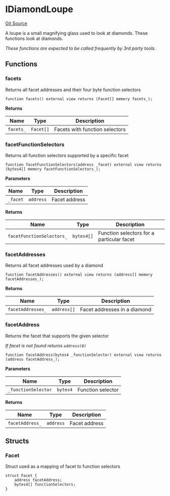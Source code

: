 # IDiamondLoupe
[Git Source](https://github.com/tungbq/ubiquity-dollar/blob/021a1767655c717ff939fd1e4c995d537ff29f07/src/dollar/interfaces/IDiamondLoupe.sol)

A loupe is a small magnifying glass used to look at diamonds.
These functions look at diamonds.

*These functions are expected to be called frequently by 3rd party tools.*


## Functions
### facets

Returns all facet addresses and their four byte function selectors


```solidity
function facets() external view returns (Facet[] memory facets_);
```
**Returns**

|Name|Type|Description|
|----|----|-----------|
|`facets_`|`Facet[]`|Facets with function selectors|


### facetFunctionSelectors

Returns all function selectors supported by a specific facet


```solidity
function facetFunctionSelectors(address _facet) external view returns (bytes4[] memory facetFunctionSelectors_);
```
**Parameters**

|Name|Type|Description|
|----|----|-----------|
|`_facet`|`address`|Facet address|

**Returns**

|Name|Type|Description|
|----|----|-----------|
|`facetFunctionSelectors_`|`bytes4[]`|Function selectors for a particular facet|


### facetAddresses

Returns all facet addresses used by a diamond


```solidity
function facetAddresses() external view returns (address[] memory facetAddresses_);
```
**Returns**

|Name|Type|Description|
|----|----|-----------|
|`facetAddresses_`|`address[]`|Facet addresses in a diamond|


### facetAddress

Returns the facet that supports the given selector

*If facet is not found returns `address(0)`*


```solidity
function facetAddress(bytes4 _functionSelector) external view returns (address facetAddress_);
```
**Parameters**

|Name|Type|Description|
|----|----|-----------|
|`_functionSelector`|`bytes4`|Function selector|

**Returns**

|Name|Type|Description|
|----|----|-----------|
|`facetAddress_`|`address`|Facet address|


## Structs
### Facet
Struct used as a mapping of facet to function selectors


```solidity
struct Facet {
    address facetAddress;
    bytes4[] functionSelectors;
}
```

